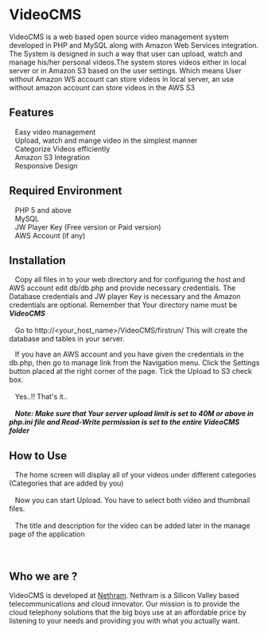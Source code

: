
VideoCMS
=========
VideoCMS is a web based open source video management system developed in PHP and MySQL along with Amazon Web Services integration. 
The System is designed in such a way that user can upload, watch and manage his/her personal videos.The system stores videos either 
in local server or in Amazon S3 based on the user settings. Which means User without Amazon WS account can store videos in local server, an use without amazon account can store videos in the AWS S3

Features
--------
&nbsp;&nbsp;&nbsp;Easy video management<br/>
&nbsp;&nbsp;&nbsp;Upload, watch and mange video in the simplest manner<br/>
&nbsp;&nbsp;&nbsp;Categorize Videos efficiently<br/>
&nbsp;&nbsp;&nbsp;Amazon S3 Integration<br/>
&nbsp;&nbsp;&nbsp;Responsive Design<br/>

Required Environment
--------------------
&nbsp;&nbsp;&nbsp;PHP 5 and above<br/>
&nbsp;&nbsp;&nbsp;MySQL<br/>
&nbsp;&nbsp;&nbsp;JW Player Key (Free version or Paid version)<br/>
&nbsp;&nbsp;&nbsp;AWS Account (if any)<br/>

Installation
------------
&nbsp;&nbsp;&nbsp;Copy all files in to your web directory and  for configuring the host and AWS account edit db/db.php and provide necessary credentials. The Database credentials and JW player Key is necessary and the Amazon credentials are optional. Remember that Your directory name must be <b><i>VideoCMS</i></b><br/><br/>
&nbsp;&nbsp;&nbsp;Go to http://<your_host_name>/VideoCMS/firstrun/ This will create the database and tables in your server. <br/>

&nbsp;&nbsp;&nbsp;If you have an AWS account and you have given the credentials in the db.php, then go to manage link from the Navigation menu. Click the Settings button placed at the right corner of the page. Tick the Upload to S3 check box.<br/><br/>
&nbsp;&nbsp;&nbsp;Yes..!! That's it..<br/><br/>
&nbsp;&nbsp;&nbsp;<b><i>Note: Make sure that Your server upload limit is set to 40M or above in php.ini file and Read-Write permission is set to the entire VideoCMS folder</i></b>
	
How to Use
----------
&nbsp;&nbsp;&nbsp;The home screen will display all of your videos under different categories (Categories that are added by you)<br/><br/>
&nbsp;&nbsp;&nbsp;Now you can start Upload. You have to select both video and thumbnail files. <br/><br/>
&nbsp;&nbsp;&nbsp;The title and description for the video can be added later in the manage page of the application<br/><br/><br/>




Who we are ?
-----------
VideoCMS is developed at [Nethram](http://www.nethram.com). Nethram is a Silicon Valley based telecommunications and cloud innovator. Our mission is to provide the cloud telephony solutions that the big boys use at an affordable price by listening to your needs and providing you with what you actually want.







